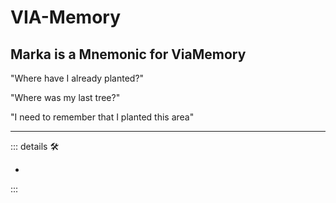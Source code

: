 
# <anima>VIA-Memory</anima>

## Marka is a Mnemonic for ViaMemory

"Where have I already planted?"

"Where was my last tree?"

"I need to remember that I planted this area"

---

<!-- =================================================== -->
<!-- =================================================== -->
<!-- =================================================== -->
<!-- =================================================== -->
<!-- =================================================== -->
::: details 🛠

-

:::

